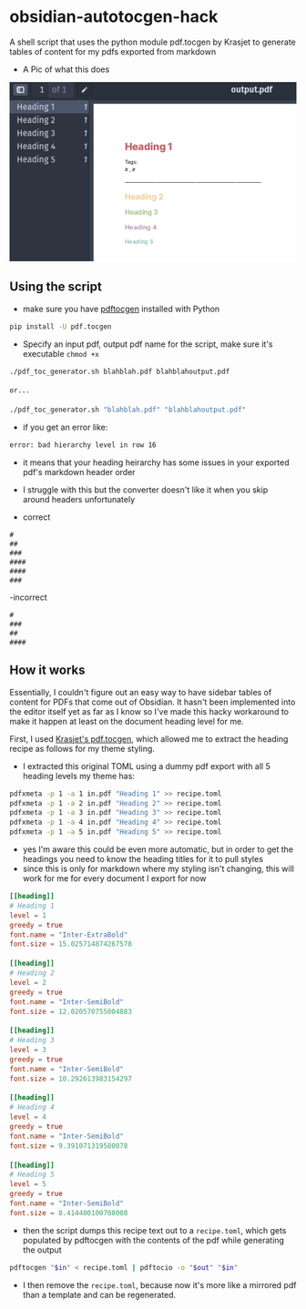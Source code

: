 # obsidian-autotocgen-hack
A shell script that uses the python module pdf.tocgen by Krasjet to generate tables of content for my pdfs exported from markdown

- A Pic of what this does


![](https://github.com/Nathan-Yorio/obsidian-autotocgen-hack/blob/main/2023-03-13_11-46.png)


## Using the script
- make sure you have [pdftocgen](https://github.com/Krasjet/pdf.tocgen) installed with Python
```sh
pip install -U pdf.tocgen
```

- Specify an input pdf, output pdf name for the script, make sure it's executable `chmod +x`
```sh
./pdf_toc_generator.sh blahblah.pdf blahblahoutput.pdf

or...

./pdf_toc_generator.sh "blahblah.pdf" "blahblahoutput.pdf"
```

- if you get an error like:
```sh
error: bad hierarchy level in row 16
```
- it means that your heading heirarchy has some issues in your exported pdf's markdown header order
- I struggle with this but the converter doesn't like it when you skip around headers unfortunately

- correct
```
#
##
###
####
####
###
```

-incorrect
```
#
###
##
####
```


## How it works

Essentially, I couldn't figure out an easy way to have sidebar tables of content for PDFs that come out of Obsidian. It hasn't been implemented into the editor itself yet as far as I know so I've made this hacky workaround to make it happen at least on the document heading level for me.

First, I used [Krasjet's pdf.tocgen](https://github.com/Krasjet/pdf.tocgen), which allowed me to extract the heading recipe as follows for my theme styling.

- I extracted this original TOML using a dummy pdf export with all 5 heading levels my theme has:

```sh
pdfxmeta -p 1 -a 1 in.pdf "Heading 1" >> recipe.toml
pdfxmeta -p 1 -a 2 in.pdf "Heading 2" >> recipe.toml
pdfxmeta -p 1 -a 3 in.pdf "Heading 3" >> recipe.toml
pdfxmeta -p 1 -a 4 in.pdf "Heading 4" >> recipe.toml
pdfxmeta -p 1 -a 5 in.pdf "Heading 5" >> recipe.toml
```
- yes I'm aware this could be even more automatic, but in order to get the headings you need to know the heading titles for it to pull styles
- since this is only for markdown where my styling isn't changing, this will work for me for every document I export for now

```toml
[[heading]]
# Heading 1
level = 1
greedy = true
font.name = "Inter-ExtraBold"
font.size = 15.025714874267578

[[heading]]
# Heading 2
level = 2
greedy = true
font.name = "Inter-SemiBold"
font.size = 12.020570755004883

[[heading]]
# Heading 3
level = 3
greedy = true
font.name = "Inter-SemiBold"
font.size = 10.292613983154297

[[heading]]
# Heading 4
level = 4
greedy = true
font.name = "Inter-SemiBold"
font.size = 9.391071319580078

[[heading]]
# Heading 5
level = 5
greedy = true
font.name = "Inter-SemiBold"
font.size = 8.414400100708008
```

- then the script dumps this recipe text out to a `recipe.toml`, which gets populated by pdftocgen with the contents of the pdf while generating the output
```sh
pdftocgen "$in" < recipe.toml | pdftocio -o "$out" "$in"
```

- I then remove the `recipe.toml`, because now it's more like a mirrored pdf than a template and can be regenerated.

